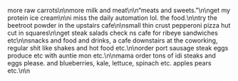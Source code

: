 more raw carrots\n\nmore milk and meat\n\n“meats and sweets.”\n\nget my protein ice cream\n\ni miss the daily automation lol. the food.\n\ntry the beetroot powder in the upstairs cafe\n\nsmall thin crust pepperoni pizza hut cut in squares\n\nget steak salads check ns cafe for ribeye sandwiches etc\n\nsnacks and food and drinks, a cafe downstairs at the coworking, regular shit like shakes and hot food etc.\n\norder port sausage steak eggs produce etc with auntie mon etc.\n\nmama order tons of idi steaks and eggs please. and blueberries, kale, lettuce, spinach etc. apples pears etc.\n\n